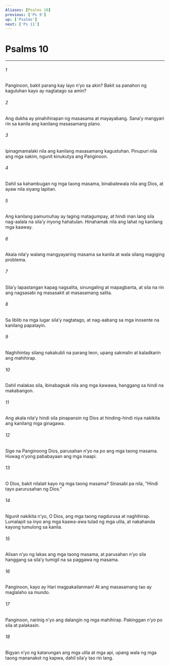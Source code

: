 ```yaml
---
Aliases: [Psalms 10]
previous: ['Ps 9']
up: ['Psalms']
next: ['Ps 11']
---
```

# Psalms 10

***






















###### 1 










Panginoon, bakit parang kay layo nʼyo sa akin? Bakit sa panahon ng kaguluhan kayo ay nagtatago sa amin? 





















###### 2 










Ang dukha ay pinahihirapan ng masasama at mayayabang. Sanaʼy mangyari rin sa kanila ang kanilang masasamang plano. 





















###### 3 










Ipinagmamalaki nila ang kanilang masasamang kagustuhan. Pinupuri nila ang mga sakim, ngunit kinukutya ang Panginoon. 





















###### 4 










Dahil sa kahambugan ng mga taong masama, binabalewala nila ang Dios, at ayaw nila siyang lapitan. 





















###### 5 










Ang kanilang pamumuhay ay laging matagumpay, at hindi man lang sila nag-aalala na silaʼy inyong hahatulan. Hinahamak nila ang lahat ng kanilang mga kaaway. 





















###### 6 










Akala nilaʼy walang mangyayaring masama sa kanila at wala silang magiging problema. 





















###### 7 










Silaʼy lapastangan kapag nagsalita, sinungaling at mapagbanta, at sila na rin ang nagsasabi ng masasakit at masasamang salita. 





















###### 8 










Sa liblib na mga lugar silaʼy nagtatago, at nag-aabang sa mga inosente na kanilang papatayin. 





















###### 9 










Naghihintay silang nakakubli na parang leon, upang sakmalin at kaladkarin ang mahihirap. 





















###### 10 










Dahil malakas sila, ibinabagsak nila ang mga kawawa, hanggang sa hindi na makabangon. 





















###### 11 










Ang akala nilaʼy hindi sila pinapansin ng Dios at hinding-hindi niya nakikita ang kanilang mga ginagawa. 





















###### 12 










Sige na Panginoong Dios, parusahan nʼyo na po ang mga taong masama. Huwag nʼyong pababayaan ang mga inaapi. 





















###### 13 










O Dios, bakit nilalait kayo ng mga taong masama? Sinasabi pa nila, "Hindi tayo parurusahan ng Dios." 





















###### 14 










Ngunit nakikita nʼyo, O Dios, ang mga taong nagdurusa at naghihirap. Lumalapit sa inyo ang mga kaawa-awa tulad ng mga ulila, at nakahanda kayong tumulong sa kanila. 





















###### 15 










Alisan nʼyo ng lakas ang mga taong masama, at parusahan nʼyo sila hanggang sa silaʼy tumigil na sa paggawa ng masama. 





















###### 16 










Panginoon, kayo ay Hari magpakailanman! At ang masasamang tao ay maglalaho sa mundo. 





















###### 17 










Panginoon, narinig nʼyo ang dalangin ng mga mahihirap. Pakinggan nʼyo po sila at palakasin. 





















###### 18 










Bigyan nʼyo ng katarungan ang mga ulila at mga api, upang wala ng mga taong mananakot ng kapwa, dahil silaʼy tao rin lang.

